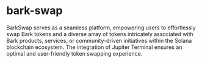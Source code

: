 # bark-swap
BarkSwap serves as a seamless platform, empowering users to effortlessly swap Bark tokens and a diverse array of tokens intricately associated with Bark products, services, or community-driven initiatives within the Solana blockchain ecosystem. The integration of Jupiter Terminal ensures an optimal and user-friendly token swapping experience.
